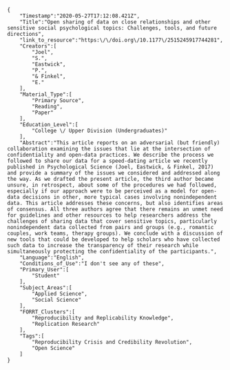 
    {
        "Timestamp":"2020-05-27T17:12:08.421Z",
        "Title":"Open sharing of data on close relationships and other sensitive social psychological topics: Challenges, tools, and future directions",
        "link_to_resource":"https:\/\/doi.org\/10.1177\/2515245917744281",
        "Creators":[
            "Joel",
            "S.",
            "Eastwick",
            "P.",
            "& Finkel",
            "E."
        ],
        "Material_Type":[
            "Primary Source",
            "Reading",
            "Paper"
        ],
        "Education_Level":[
            "College \/ Upper Division (Undergraduates)"
        ],
        "Abstract":"This article reports on an adversarial (but friendly) collaboration examining the issues that lie at the intersection of confidentiality and open-data practices. We describe the process we followed to share our data for a speed-dating article we recently published in Psychological Science (Joel, Eastwick, & Finkel, 2017) and provide a summary of the issues we considered and addressed along the way. As we drafted the present article, the third author became unsure, in retrospect, about some of the procedures we had followed, especially if our approach were to be perceived as a model for open-data decisions in other, more typical cases involving nonindependent data. This article addresses these concerns, but also identifies areas of consensus. All three authors agree that there remains an unmet need for guidelines and other resources to help researchers address the challenges of sharing data that cover sensitive topics, particularly nonindependent data collected from pairs and groups (e.g., romantic couples, work teams, therapy groups). We conclude with a discussion of new tools that could be developed to help scholars who have collected such data to increase the transparency of their research while simultaneously protecting the confidentiality of the participants.",
        "Language":"English",
        "Conditions_of_Use":"I don't see any of these",
        "Primary_User":[
            "Student"
        ],
        "Subject_Areas":[
            "Applied Science",
            "Social Science"
        ],
        "FORRT_Clusters":[
            "Reproducibility and Replicability Knowledge",
            "Replication Research"
        ],
        "Tags":[
            "Reproducibility Crisis and Credibility Revolution",
            "Open Science"
        ]
    }
